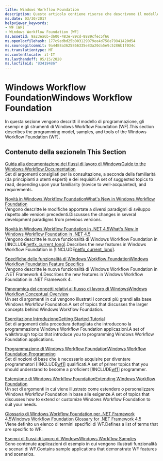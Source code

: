 ```yaml
---
title: Windows Workflow Foundation
description: Questo articolo contiene risorse che descrivono il modello di programmazione, gli esempi e gli strumenti del Windows Workflow Foundation.
ms.date: 03/30/2017
helpviewer_keywords:
- WF [WF]
- Windows Workflow Foundation [WF]
ms.assetid: 9a23ea6b-d600-483e-89cd-8889cfec5f66
ms.openlocfilehash: 177c9edbd25b003129079ee4d758e79841420d54
ms.sourcegitcommit: 9a4488a3625866335e83a20da5e9c5286b1f034c
ms.translationtype: MT
ms.contentlocale: it-IT
ms.lasthandoff: 05/15/2020
ms.locfileid: "83419486"
---
```

# <a name="windows-workflow-foundation"></a><span data-ttu-id="5eb28-103">Windows Workflow Foundation</span><span class="sxs-lookup"><span data-stu-id="5eb28-103">Windows Workflow Foundation</span></span>
<span data-ttu-id="5eb28-104">In questa sezione vengono descritti il modello di programmazione, gli esempi e gli strumenti di Windows Workflow Foundation (WF).</span><span class="sxs-lookup"><span data-stu-id="5eb28-104">This section describes the programming model, samples, and tools of the Windows Workflow Foundation (WF).</span></span>  
  
## <a name="in-this-section"></a><span data-ttu-id="5eb28-105">Contenuto della sezione</span><span class="sxs-lookup"><span data-stu-id="5eb28-105">In This Section</span></span>  
 [<span data-ttu-id="5eb28-106">Guida alla documentazione dei flussi di lavoro di Windows</span><span class="sxs-lookup"><span data-stu-id="5eb28-106">Guide to the Windows Workflow Documentation</span></span>](guide-to-the-documentation.md)  
 <span data-ttu-id="5eb28-107">Set di argomenti consigliati per la consultazione, a seconda della familiarità (da principianti a utenti esperti) e dei requisiti.</span><span class="sxs-lookup"><span data-stu-id="5eb28-107">A set of suggested topics to read, depending upon your familiarity (novice to well-acquainted), and requirements.</span></span>  
  
 [<span data-ttu-id="5eb28-108">Novità in Windows Workflow Foundation</span><span class="sxs-lookup"><span data-stu-id="5eb28-108">What's New in Windows Workflow Foundation</span></span>](whats-new.md)  
 <span data-ttu-id="5eb28-109">Vengono descritte le modifiche apportate a diversi paradigmi di sviluppo rispetto alle versioni precedenti.</span><span class="sxs-lookup"><span data-stu-id="5eb28-109">Discusses the changes in several development paradigms from previous versions.</span></span>  
  
 [<span data-ttu-id="5eb28-110">Novità in Windows Workflow Foundation in .NET 4.5</span><span class="sxs-lookup"><span data-stu-id="5eb28-110">What's New in Windows Workflow Foundation in .NET 4.5</span></span>](whats-new-in-wf-in-dotnet.md)  
 <span data-ttu-id="5eb28-111">Vengono descritte le nuove funzionalità di Windows Workflow Foundation in [!INCLUDE[netfx_current_long](../../../includes/netfx-current-long-md.md)].</span><span class="sxs-lookup"><span data-stu-id="5eb28-111">Describes the new features in Windows Workflow Foundation in [!INCLUDE[netfx_current_long](../../../includes/netfx-current-long-md.md)].</span></span>  
  
 [<span data-ttu-id="5eb28-112">Specifiche delle funzionalità di Windows Workflow Foundation</span><span class="sxs-lookup"><span data-stu-id="5eb28-112">Windows Workflow Foundation Feature Specifics</span></span>](feature-specifics.md)  
 <span data-ttu-id="5eb28-113">Vengono descritte le nuove funzionalità di Windows Workflow Foundation in .NET Framework 4.</span><span class="sxs-lookup"><span data-stu-id="5eb28-113">Describes the new features in Windows Workflow Foundation in .NET Framework 4.</span></span>
  
 [<span data-ttu-id="5eb28-114">Panoramica dei concetti relativi al flusso di lavoro di Windows</span><span class="sxs-lookup"><span data-stu-id="5eb28-114">Windows Workflow Conceptual Overview</span></span>](conceptual-overview.md)  
 <span data-ttu-id="5eb28-115">Un set di argomenti in cui vengono illustrati i concetti più grandi alla base Windows Workflow Foundation.</span><span class="sxs-lookup"><span data-stu-id="5eb28-115">A set of topics that discusses the larger concepts behind Windows Workflow Foundation.</span></span>  
  
 [<span data-ttu-id="5eb28-116">Esercitazione Introduzione</span><span class="sxs-lookup"><span data-stu-id="5eb28-116">Getting Started Tutorial</span></span>](getting-started-tutorial.md)  
 <span data-ttu-id="5eb28-117">Set di argomenti della procedura dettagliata che introducono la programmazione Windows Workflow Foundation applicazioni.</span><span class="sxs-lookup"><span data-stu-id="5eb28-117">A set of walkthrough topics that introduce you to programming Windows Workflow Foundation applications.</span></span>  
  
 [<span data-ttu-id="5eb28-118">Programmazione di Windows Workflow Foundation</span><span class="sxs-lookup"><span data-stu-id="5eb28-118">Windows Workflow Foundation Programming</span></span>](programming.md)  
 <span data-ttu-id="5eb28-119">Set di nozioni di base che è necessario acquisire per diventare programmatori [!INCLUDE[wf1](../../../includes/wf1-md.md)] qualificati.</span><span class="sxs-lookup"><span data-stu-id="5eb28-119">A set of primer topics that you should understand to become a proficient [!INCLUDE[wf1](../../../includes/wf1-md.md)] programmer.</span></span>  
  
 [<span data-ttu-id="5eb28-120">Estensione di Windows Workflow Foundation</span><span class="sxs-lookup"><span data-stu-id="5eb28-120">Extending Windows Workflow Foundation</span></span>](extend.md)  
 <span data-ttu-id="5eb28-121">Un set di argomenti in cui viene illustrato come estendere o personalizzare Windows Workflow Foundation in base alle esigenze.</span><span class="sxs-lookup"><span data-stu-id="5eb28-121">A set of topics that discusses how to extend or customize Windows Workflow Foundation to suit your needs.</span></span>  
  
 [<span data-ttu-id="5eb28-122">Glossario di Windows Workflow Foundation per .NET Framework 4.5</span><span class="sxs-lookup"><span data-stu-id="5eb28-122">Windows Workflow Foundation Glossary for .NET Framework 4.5</span></span>](glossary.md)  
 <span data-ttu-id="5eb28-123">Viene definito un elenco di termini specifici di WF.</span><span class="sxs-lookup"><span data-stu-id="5eb28-123">Defines a list of terms that are specific to WF.</span></span>  
  
 [<span data-ttu-id="5eb28-124">Esempi di flussi di lavoro di Windows</span><span class="sxs-lookup"><span data-stu-id="5eb28-124">Windows Workflow Samples</span></span>](./samples/index.md)  
 <span data-ttu-id="5eb28-125">Sono contenute applicazioni di esempio in cui vengono illustrati funzionalità e scenari di WF.</span><span class="sxs-lookup"><span data-stu-id="5eb28-125">Contains sample applications that demonstrate WF features and scenarios.</span></span>
